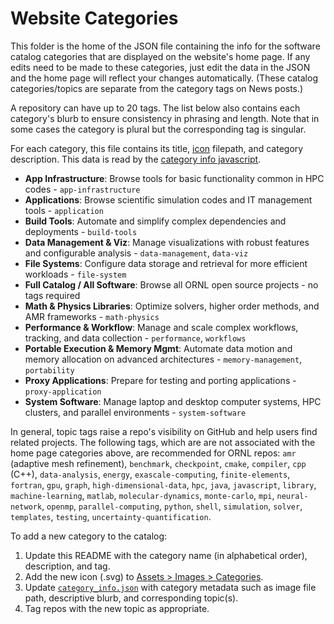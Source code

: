 # Website Categories

This folder is the home of the JSON file containing the info for the software catalog categories that are displayed on the website's home page. If any edits need to be made to these categories, just edit the data in the JSON and the home page will reflect your changes automatically. (These catalog categories/topics are separate from the category tags on News posts.)

A repository can have up to 20 tags. The list below also contains each category's blurb to ensure consistency in phrasing and length. Note that in some cases the category is plural but the corresponding tag is singular.

For each category, this file contains its title, [icon][icon dir] filepath, and category description. This data is read by the [category info javascript][js dir].

[icon dir]: ../assets/images/categories/
[js dir]: ../js/homepage.js

-   **App Infrastructure**: Browse tools for basic functionality common in HPC codes - `app-infrastructure`
-   **Applications**: Browse scientific simulation codes and IT management tools - `application`
-   **Build Tools**: Automate and simplify complex dependencies and deployments - `build-tools`
-   **Data Management & Viz**: Manage visualizations with robust features and configurable analysis - `data-management`, `data-viz`
-   **File Systems**: Configure data storage and retrieval for more efficient workloads - `file-system`
-   **Full Catalog / All Software**: Browse all ORNL open source projects - no tags required
-   **Math & Physics Libraries**: Optimize solvers, higher order methods, and AMR frameworks - `math-physics`
-   **Performance & Workflow**: Manage and scale complex workflows, tracking, and data collection - `performance`, `workflows`
-   **Portable Execution & Memory Mgmt**: Automate data motion and memory allocation on advanced architectures - `memory-management`, `portability`
-   **Proxy Applications**: Prepare for testing and porting applications - `proxy-application`
-   **System Software**: Manage laptop and desktop computer systems, HPC clusters, and parallel environments - `system-software`

In general, topic tags raise a repo's visibility on GitHub and help users find related projects. The following tags, which are are not associated with the home page categories above, are recommended for ORNL repos: `amr` (adaptive mesh refinement), `benchmark`, `checkpoint`, `cmake`, `compiler`, `cpp` (C++), `data-analysis`, `energy`, `exascale-computing`, `finite-elements`, `fortran`, `gpu`, `graph`, `high-dimensional-data`, `hpc`, `java`, `javascript`, `library`, `machine-learning`, `matlab`, `molecular-dynamics`, `monte-carlo`, `mpi`, `neural-network`, `openmp`, `parallel-computing`, `python`, `shell`, `simulation`, `solver`, `templates`, `testing`, `uncertainty-quantification`.

To add a new category to the catalog:

1. Update this README with the category name (in alphabetical order), description, and tag.
2. Add the new icon (.svg) to [Assets > Images > Categories](https://code.ornl.gov/rse/ornl.github.io/-/tree/main/assets/images/categories).
3. Update [`category_info.json`](https://code.ornl.gov/rse/ornl.github.io/-/blob/main/category/category_info.json) with category metadata such as image file path, descriptive blurb, and corresponding topic(s).
4. Tag repos with the new topic as appropriate.
